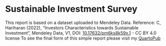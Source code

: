 # Sustainable Investment Survey
This report is based on a dataset uploaded to Mendeley Data. 
Reference:
C, Hariharan (2022), “Investors Characteristics towards Sustainable Investment”, Mendeley Data, V1, DOI: [10.17632/pm6ks8k59x.1](https://data.mendeley.com/datasets/pm6ks8k59x/1) - CC BY 4.0 license
To see the final form of this simple report please visit my [QuartoPub](https://alfarisirm.quarto.pub/yes/)
